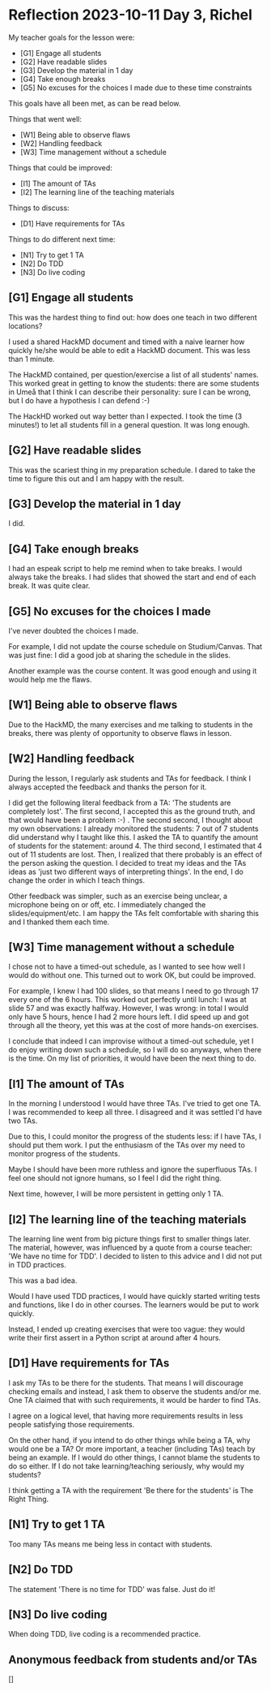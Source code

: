 # Reflection 2023-10-11 Day 3, Richel

My teacher goals for the lesson were:

 * [G1] Engage all students
 * [G2] Have readable slides
 * [G3] Develop the material in 1 day
 * [G4] Take enough breaks
 * [G5] No excuses for the choices I made due to
   these time constraints

This goals have all been met, as can be read below.

Things that went well:

 * [W1] Being able to observe flaws
 * [W2] Handling feedback
 * [W3] Time management without a schedule

Things that could be improved:

 * [I1] The amount of TAs
 * [I2] The learning line of the teaching materials

Things to discuss:

 * [D1] Have requirements for TAs

Things to do different next time:

 * [N1] Try to get 1 TA
 * [N2] Do TDD
 * [N3] Do live coding

## [G1] Engage all students

This was the hardest thing to find out:
how does one teach in two different locations?

I used a shared HackMD document and timed with a naive learner how
quickly he/she would be able to edit a HackMD document.
This was less than 1 minute.

The HackMD contained, per question/exercise a list of all students' names.
This worked great in getting to know the students:
there are some students in Umeå that I think I can describe their personality:
sure I can be wrong, but I do have a hypothesis I can defend :-) 

The HackHD worked out way better than I expected.
I took the time (3 minutes!) to let all students fill in a general
question. It was long enough.

## [G2] Have readable slides

This was the scariest thing in my preparation schedule.
I dared to take the time to figure this out
and I am happy with the result.

## [G3] Develop the material in 1 day

I did.

## [G4] Take enough breaks

I had an espeak script to help me remind when to take breaks.
I would always take the breaks.
I had slides that showed the start and end of each break.
It was quite clear.

## [G5] No excuses for the choices I made

I've never doubted the choices I made.

For example, I did not update the course schedule on Studium/Canvas.
That was just fine: I did a good job at sharing the schedule in the slides.

Another example was the course content.
It was good enough and using it would help me the flaws.

## [W1] Being able to observe flaws

Due to the HackMD, the many exercises and me talking to students
in the breaks, there was plenty of opportunity to observe flaws
in lesson.

## [W2] Handling feedback

During the lesson, I regularly ask students and TAs for feedback.
I think I always accepted the feedback and thanks the person for it.

I did get the following literal feedback from a TA: 
'The students are completely lost'.
The first second, I accepted this as the ground truth, and that would
have been a problem :-) . 
The second second, I thought about my own observations: I already monitored
the students: 7 out of 7 students did understand why I taught like this.
I asked the TA to quantify the amount of students for the statement:
around 4.
The third second, I estimated that 4 out of 11 students are lost.
Then, I realized that there probably is an effect of the person asking
the question.
I decided to treat my ideas and the TAs ideas as 'just two different ways
of interpreting things'.
In the end, I do change the order in which I teach things.

Other feedback was simpler, such as an exercise being unclear,
a microphone being on or off, etc. I immediately changed the
slides/equipment/etc. I am happy the TAs felt comfortable with sharing this
and I thanked them each time.

## [W3] Time management without a schedule

I chose not to have a timed-out schedule,
as I wanted to see how well I would do without one.
This turned out to work OK, but could be improved.

For example, I knew I had 100 slides, so that means
I need to go through 17 every one of the 6 hours.
This worked out perfectly until lunch: I was at slide 57
and was exactly halfway.
However, I was wrong: in total I would only have 5 hours, hence
I had 2 more hours left.
I did speed up and got through all the theory, 
yet this was at the cost of more hands-on exercises.

I conclude that indeed I can improvise without a timed-out schedule,
yet I do enjoy writing down such a schedule, so I will do so anyways,
when there is the time. On my list of priorities, it would have been the
next thing to do.

## [I1] The amount of TAs

In the morning I understood I would have three TAs.
I've tried to get one TA.
I was recommended to keep all three.
I disagreed and it was settled I'd have two TAs.

Due to this, I could monitor the progress of the students
less: if I have TAs, I should put them work. I put
the enthusiasm of the TAs over my need to monitor
progress of the students.

Maybe I should have been more ruthless and ignore the
superfluous TAs. I feel one should not ignore humans,
so I feel I did the right thing.

Next time, however, I will be more persistent in 
getting only 1 TA.

## [I2] The learning line of the teaching materials

The learning line went from big picture things
first to smaller things later.
The material, however, was influenced by
a quote from a course teacher: 
'We have no time for TDD'.
I decided to listen to this advice
and I did not put in TDD practices.

This was a bad idea.

Would I have used TDD practices, I would have quickly
started writing tests and functions, like I do
in other courses. The learners would be put to work
quickly.

Instead, I ended up creating exercises that were too vague:
they would write their first assert in a Python
script at around after 4 hours.

## [D1] Have requirements for TAs

I ask my TAs to be there for the students.
That means I will discourage checking emails
and instead, I ask them to observe the students and/or me.
One TA claimed that with such requirements, 
it would be harder to find TAs.

I agree on a logical level, that having more requirements
results in less people satisfying those requirements.

On the other hand, if you intend to do other things while being a TA,
why would one be a TA? Or more important, 
a teacher (including TAs) teach by being an example.
If I would do other things, I cannot blame the students to do so either.
If I do not take learning/teaching seriously, why would my students?

I think getting a TA with the requirement 'Be there for the students'
is The Right Thing.

## [N1] Try to get 1 TA

Too many TAs means me being less in contact with students.

## [N2] Do TDD

The statement 'There is no time for TDD' was false. Just do it!

## [N3] Do live coding

When doing TDD, live coding is a recommended practice.

## Anonymous feedback from students and/or TAs

[]
